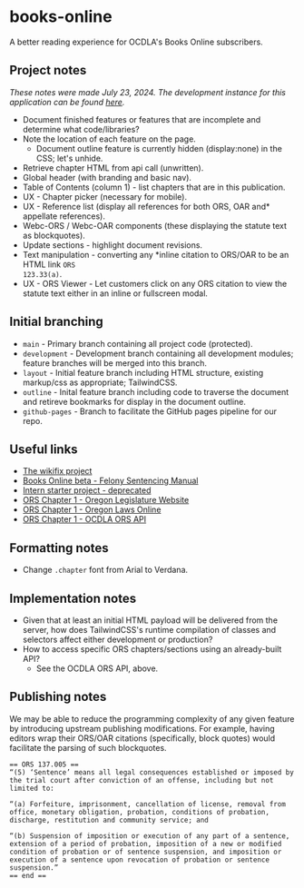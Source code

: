 # books-online
A better reading experience for OCDLA's Books Online subscribers.

## Project notes
_These notes were made July 23, 2024.  The development instance for this application can be found [here](https://pubs.ocdla.org/fsm/1)._
* Document finished features or features that are incomplete and determine what code/libraries?
* Note the location of each feature on the page.
  * Document outline feature is currently hidden (display:none) in the CSS; let's unhide.
* Retrieve chapter HTML from api call (unwritten).
* Global header (with branding and basic nav).
* Table of Contents (column 1) - list chapters that are in this publication.
* UX - Chapter picker (necessary for mobile).
* UX - Reference list (display all references for both ORS, OAR and* appellate references).
* Webc-ORS / Webc-OAR components (these displaying the statute text as blockquotes).
* Update sections - highlight document revisions.
* Text manipulation - converting any *inline citation to ORS/OAR to be an HTML link <code><a chapter="12" section="23" subsection="b">ORS 123.33(a)</a></code>.
* UX - ORS Viewer - Let customers click on any ORS citation to view the statute text either in an inline or fullscreen modal.


## Initial branching
* <code>main</code> - Primary branch containing all project code (protected).
* <code>development</code> - Development branch containing all development modules; feature branches will be merged into this branch.
* <code>layout</code> - Initial feature branch including HTML structure, existing markup/css as appropriate; TailwindCSS.
* <code>outline</code> - Inital feature branch including code to traverse the document and retireve bookmarks for display in the document outline.
* <code>github-pages</code> - Branch to facilitate the GitHub pages pipeline for our repo.

## Useful links
* [The wikifix project](https://github.com/ocdladefense/wikifix)
* [Books Online beta - Felony Sentencing Manual](https://pubs.ocdla.org/fsm/1)
* [Intern starter project - deprecated](https://github.com/ocdladefense/intern-starter)
* [ORS Chapter 1 - Oregon Legislature Website](https://www.oregonlegislature.gov/bills_laws/ors/ors001.html)
* [ORS Chapter 1 - Oregon Laws Online](https://oregon.public.law/statutes/ors_1.001)
* [ORS Chapter 1 - OCDLA ORS API](https://appdev.ocdla.org/books-online/index.php?chapter=1)

## Formatting notes
* Change <code>.chapter</code> font from Arial to Verdana.

## Implementation notes
* Given that at least an initial HTML payload will be delivered from the server, how does TailwindCSS's runtime compilation of classes and selectors affect either development or production?
* How to access specific ORS chapters/sections using an already-built API?
  * See the OCDLA ORS API, above.

## Publishing notes
We may be able to reduce the programming complexity of any given feature by introducing upstream publishing modifications.  For example, having editors wrap their ORS/OAR citations (specifically, block quotes) would facilitate the parsing of such blockquotes.

```
== ORS 137.005 ==
“(5) ‘Sentence’ means all legal consequences established or imposed by the trial court after conviction of an offense, including but not limited to:

“(a) Forfeiture, imprisonment, cancellation of license, removal from office, monetary obligation, probation, conditions of probation, discharge, restitution and community service; and

“(b) Suspension of imposition or execution of any part of a sentence, extension of a period of probation, imposition of a new or modified condition of probation or of sentence suspension, and imposition or execution of a sentence upon revocation of probation or sentence suspension.”
== end ==
```

